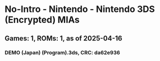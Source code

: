 # No-Intro - Nintendo - Nintendo 3DS (Encrypted) MIAs
## Games: 1, ROMs: 1, as of 2025-04-16

### DEMO (Japan) (Program).3ds, CRC: da62e936
